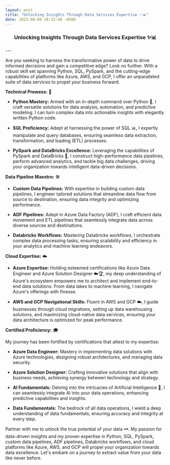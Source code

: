 ```yaml
---
layout: post
title: "Unlocking Insights Through Data Services Expertise ✨📊"
date: 2023-08-09 18:33:40 -0500
---
```


<center> <h3> Unlocking Insights Through Data Services Expertise ✨📊</h3></center>
---

Are you seeking to harness the transformative power of data to drive informed decisions and gain a competitive edge? Look no further. With a robust skill set spanning Python, SQL, PySpark, and the cutting-edge capabilities of platforms like Azure, AWS, and GCP, I offer an unparalleled suite of data services to propel your business forward.

**Technical Prowess:** 🚀

- **Python Mastery:** Armed with an in-depth command over Python 🐍, I craft versatile solutions for data analysis, automation, and predictive modeling. I can turn complex data into actionable insights with elegantly written Python code.

- **SQL Proficiency:** Adept at harnessing the power of SQL 📊, I expertly manipulate and query databases, ensuring seamless data extraction, transformation, and loading (ETL) processes.

- **PySpark and DataBricks Excellence:** Leveraging the capabilities of PySpark and DataBricks 🌟, I construct high-performance data pipelines, perform advanced analytics, and tackle big data challenges, driving your organization towards intelligent data-driven decisions.

**Data Pipeline Maestro:** 🛠️

- **Custom Data Pipelines:** With expertise in building custom data pipelines, I engineer tailored solutions that streamline data flow from source to destination, ensuring data integrity and optimizing performance.

- **ADF Pipelines:** Adept in Azure Data Factory (ADF), I craft efficient data movement and ETL pipelines that seamlessly integrate data across diverse sources and destinations.

- **Databricks Workflows:** Mastering Databricks workflows, I orchestrate complex data processing tasks, ensuring scalability and efficiency in your analytics and machine learning endeavors.

**Cloud Expertise:** ☁️

- **Azure Expertise:** Holding esteemed certifications like Azure Data Engineer and Azure Solution Designer ☁️🏆, my deep understanding of Azure's ecosystem empowers me to architect and implement end-to-end data solutions. From data lakes to machine learning, I navigate Azure's offerings with finesse.

- **AWS and GCP Navigational Skills:** Fluent in AWS and GCP ☁️, I guide businesses through cloud migrations, setting up data warehousing solutions, and maximizing cloud-native data services, ensuring your data architecture is optimized for peak performance.

**Certified Proficiency:** 🎓

My journey has been fortified by certifications that attest to my expertise:

- **Azure Data Engineer:** Mastery in implementing data solutions with Azure technologies, designing robust architectures, and managing data security.

- **Azure Solution Designer:** Crafting innovative solutions that align with business needs, achieving synergy between technology and strategy.

- **AI Fundamentals:** Delving into the intricacies of Artificial Intelligence 🤖, I can seamlessly integrate AI into your data operations, enhancing predictive capabilities and insights.

- **Data Fundamentals:** The bedrock of all data operations, I wield a deep understanding of data fundamentals, ensuring accuracy and integrity at every step.

Partner with me to unlock the true potential of your data 🗝️. My passion for data-driven insights and my proven expertise in Python, SQL, PySpark, custom data pipelines, ADF pipelines, Databricks workflows, and cloud platforms like Azure, AWS, and GCP will propel your organization towards data excellence. Let's embark on a journey to extract value from your data like never before.
